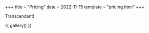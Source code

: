 +++
title = "Pricing"
date = 2022-11-15
template = "pricing.html"
+++

Transcendant!

{{ gallery() }}


